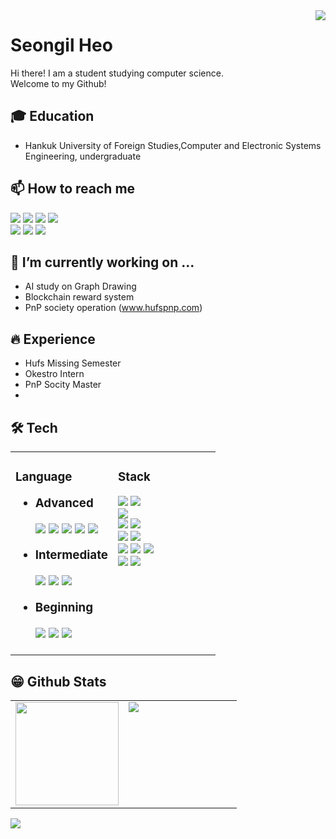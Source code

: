 <img align='right' src="https://hits.seeyoufarm.com/api/count/incr/badge.svg?url=https%3A%2F%2Fgithub.com%2FSeongilHeo%2Fhit-counter&count_bg=%2379C83D&title_bg=%23555555&icon=&icon_color=%23E7E7E7&title=Visits&edge_flat=false">

# Seongil Heo
Hi there! I am a student studying computer science.<br>
Welcome to my Github!<br>

## 🎓 Education
- Hankuk University of Foreign Studies,Computer and Electronic Systems Engineering, undergraduate

## 📫 How to reach me
<a href="tjddlf101@gmail.com" target="_blank"><img src="https://img.shields.io/badge/Gmail-EA4335?style=flat-square&logo=Gmail&logoColor=white"/></a>
<a href="https://www.instagram.com/heoseongil2546/" target="_blank"><img src="https://img.shields.io/badge/Instagram-E4405F?style=flat-square&logo=Instagram&logoColor=white"/></a>
<a href="https://www.facebook.com/profile.php?id=100010551708684" target="_blank"><img src="https://img.shields.io/badge/Facebook-1877F2?style=flat-square&logo=Facebook&logoColor=white"/></a>
<img src="https://img.shields.io/badge/tjddlf101-FFCD00?style=flat-square&logo=KakaoTalk&logoColor=white"/><br>
<a href="https://www.linkedin.com/in/seongil-heo-5469aa1b3/" target="_blank"><img src="https://img.shields.io/badge/LinkedIn-0A66C2?style=flat-square&logo=LinkedIn&logoColor=white"/></a>
<a href="https://heo-seongil.tistory.com/" target="_blank"><img src="https://img.shields.io/badge/Blog-F56C2D?style=flat-square&logo=Opsgenie&logoColor=white"/></a>
<a href="https://www.youtube.com/channel/UCyRHMeS_RPlgAtaNYH8w3nA" target="_blank"><img src="https://img.shields.io/badge/YouTube-FF0000?style=flat-square&logo=YouTube&logoColor=white"/></a>


 ## 🔭 I’m currently working on ...
 - AI study on Graph Drawing
 - Blockchain reward system
 - PnP society operation (www.hufspnp.com)

## 🔥 Experience
- Hufs Missing Semester
- Okestro Intern
- PnP Socity Master
- 

## 🛠 Tech
<table width="100%">
 <tr>
  <td valign="top" width="50%">
   <h3> Language
   <ul>
    <li>Advanced</li>
     <p>
      <img src="https://img.shields.io/badge/C-A8B9CC?style=flat-square&logo=C&logoColor=white"/> 
      <img src="https://img.shields.io/badge/C++-00599C?style=flat-square&logo=c%2B%2B&logoColor=white"/> 
      <img src="https://img.shields.io/badge/Python-3776AB?style=flat-square&logo=Python&logoColor=white"/> 
      <img src="https://img.shields.io/badge/HTML-E34F26?style=flat-square&logo=HTML5&logoColor=white"/> 
      <img src="https://img.shields.io/badge/CSS-1572B6?style=flat-square&logo=CSS3&logoColor=white"/> 
     </p>
    <li>Intermediate</li>
      <p>
       <img src="https://img.shields.io/badge/JavaScript-F7DF1E?style=flat-square&logo=JavaScripton&logoColor=white"/>
       <img src="https://img.shields.io/badge/Java-007396?style=flat-square&logo=Java&logoColor=white"/>
       <img src="https://img.shields.io/badge/Markdown-000000?style=flat-square&logo=Markdown&logoColor=white"/>
      </p>
     <li>Beginning</li>
      <p>
       <img src="https://img.shields.io/badge/Go-00ADD8?style=flat-square&logo=Go&logoColor=white"/> 
       <img src="https://img.shields.io/badge/PHP-777BB4?style=flat-square&logo=PHP&logoColor=white"/> 
       <img src="https://img.shields.io/badge/Kotlin-0095D5?style=flat-square&logo=Kotlin&logoColor=white"/>
      </p>
   </ul>
  </td>
  <td valign="top" width="50%">
   <h3>Stack</h3>
   <p>
    <img src="https://img.shields.io/badge/Pytorch-EE4C2C?style=flat-square&logo=Pytorch&logoColor=white"/>
    <img src="https://img.shields.io/badge/TensorFlow-FF6F00?style=flat-square&logo=TensorFlow&logoColor=white"/><br>
    <img src="https://img.shields.io/badge/Android-3DDC84?style=flat-square&logo=Android&logoColor=white"/><br>
    <img src="https://img.shields.io/badge/Git-F05032?style=flat-square&logo=Git&logoColor=white"/>
    <img src="https://img.shields.io/badge/Docker-2496ED?style=flat-square&logo=Docker&logoColor=white"/><br>
    <img src="https://img.shields.io/badge/aws-232F3E?style=flat-square&logo=AmazonAWS&logoColor=white"/>
    <img src="https://img.shields.io/badge/Ubuntu-E95420?style=flat-square&logo=Ubuntu&logoColor=white"/><br>
    <img src="https://img.shields.io/badge/Apache-D22128?style=flat-square&logo=Apache&logoColor=white"/>
    <img src="https://img.shields.io/badge/MariaDB-1F305F?style=flat-square&logo=MariaDB&logoColor=white"/>
    <img src="https://img.shields.io/badge/MySQL-4479A1?style=flat-square&logo=MySQL&logoColor=white"/><br>
    <img src="https://img.shields.io/badge/Raspberry Pi-A22846?style=flat-square&logo=RaspberryPi&logoColor=white"/>
    <img src="https://img.shields.io/badge/Arduino-00979D?style=flat-square&logo=Arduino&logoColor=white"/><br>
   </p>
  </td>
 </tr>
</table>  

## 😁 Github Stats  
<table width="100%">
 <tr>
  <td valign="top" width="50%">
   <img src="https://github-readme-stats.vercel.app/api?username=SeongilHeo&hide_border=true" height="165">
  </td>
  <td valign="top" width="50%">
   <img src="https://github-readme-stats.vercel.app/api/top-langs/?username=SeongilHeo&hide_border=true&layout=compact" align="left"/>
  </td>
 </tr>
</table>  

<img align='center' src="http://mazassumnida.wtf/api/v2/generate_badge?boj=tjddlf101">
